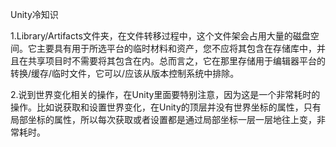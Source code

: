 Unity冷知识

1.Library/Artifacts文件夹，在文件转移过程中，这个文件架会占用大量的磁盘空间。它主要具有用于所选平台的临时材料和资产，您不应将其包含在存储库中，并且在共享项目时不需要将其包含在内。总而言之，它在那里存储用于编辑器平台的转换/缓存/临时文件，它可以/应该从版本控制系统中排除。

2.说到世界变化相关的操作，在Unity里面要特别注意，因为这是一个非常耗时的操作。比如说获取和设置世界变化，在Unity的顶层并没有世界坐标的属性，只有局部坐标的属性，所以每次获取或者设置都是通过局部坐标一层一层地往上变，非常耗时。